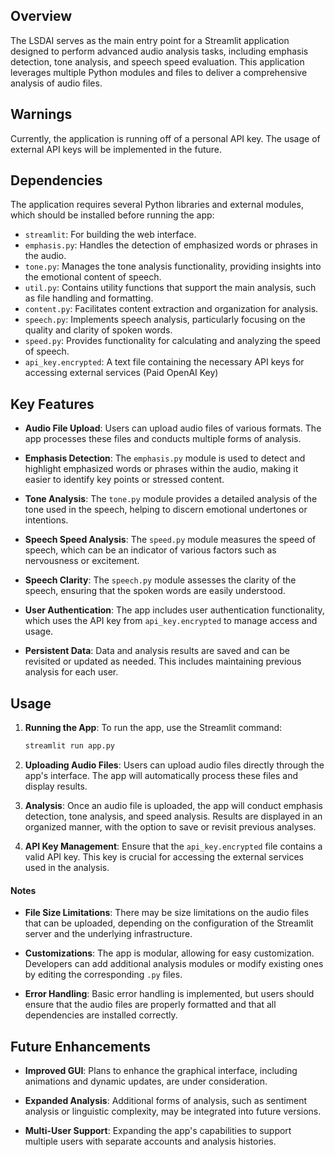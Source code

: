 ## Overview

The LSDAI serves as the main entry point for a Streamlit application designed to perform advanced audio analysis tasks, including emphasis detection, tone analysis, and speech speed evaluation. This application leverages multiple Python modules and files to deliver a comprehensive analysis of audio files.

## Warnings

Currently, the application is running off of a personal API key. The usage of external API keys will be implemented in the future.

## Dependencies

The application requires several Python libraries and external modules, which should be installed before running the app:

- `streamlit`: For building the web interface.
- `emphasis.py`: Handles the detection of emphasized words or phrases in the audio.
- `tone.py`: Manages the tone analysis functionality, providing insights into the emotional content of speech.
- `util.py`: Contains utility functions that support the main analysis, such as file handling and formatting.
- `content.py`: Facilitates content extraction and organization for analysis.
- `speech.py`: Implements speech analysis, particularly focusing on the quality and clarity of spoken words.
- `speed.py`: Provides functionality for calculating and analyzing the speed of speech.
- `api_key.encrypted`: A text file containing the necessary API keys for accessing external services (Paid OpenAI Key)

## Key Features

- **Audio File Upload**: Users can upload audio files of various formats. The app processes these files and conducts multiple forms of analysis.
  
- **Emphasis Detection**: The `emphasis.py` module is used to detect and highlight emphasized words or phrases within the audio, making it easier to identify key points or stressed content.
  
- **Tone Analysis**: The `tone.py` module provides a detailed analysis of the tone used in the speech, helping to discern emotional undertones or intentions.
  
- **Speech Speed Analysis**: The `speed.py` module measures the speed of speech, which can be an indicator of various factors such as nervousness or excitement.
  
- **Speech Clarity**: The `speech.py` module assesses the clarity of the speech, ensuring that the spoken words are easily understood.
  
- **User Authentication**: The app includes user authentication functionality, which uses the API key from `api_key.encrypted` to manage access and usage.
  
- **Persistent Data**: Data and analysis results are saved and can be revisited or updated as needed. This includes maintaining previous analysis for each user.

## Usage

1. **Running the App**: To run the app, use the Streamlit command:
   ```bash
   streamlit run app.py
   ```

2. **Uploading Audio Files**: Users can upload audio files directly through the app's interface. The app will automatically process these files and display results.

3. **Analysis**: Once an audio file is uploaded, the app will conduct emphasis detection, tone analysis, and speed analysis. Results are displayed in an organized manner, with the option to save or revisit previous analyses.

4. **API Key Management**: Ensure that the `api_key.encrypted` file contains a valid API key. This key is crucial for accessing the external services used in the analysis.

#### Notes

- **File Size Limitations**: There may be size limitations on the audio files that can be uploaded, depending on the configuration of the Streamlit server and the underlying infrastructure.
  
- **Customizations**: The app is modular, allowing for easy customization. Developers can add additional analysis modules or modify existing ones by editing the corresponding `.py` files.

- **Error Handling**: Basic error handling is implemented, but users should ensure that the audio files are properly formatted and that all dependencies are installed correctly.

## Future Enhancements

- **Improved GUI**: Plans to enhance the graphical interface, including animations and dynamic updates, are under consideration.
  
- **Expanded Analysis**: Additional forms of analysis, such as sentiment analysis or linguistic complexity, may be integrated into future versions.

- **Multi-User Support**: Expanding the app's capabilities to support multiple users with separate accounts and analysis histories.

